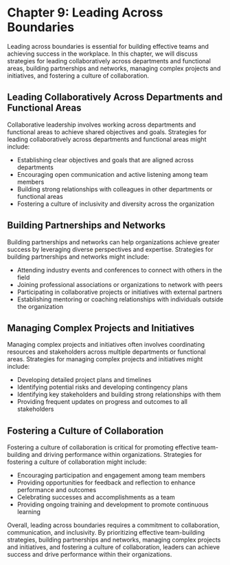 Chapter 9: Leading Across Boundaries
====================================

Leading across boundaries is essential for building effective teams and achieving success in the workplace. In this chapter, we will discuss strategies for leading collaboratively across departments and functional areas, building partnerships and networks, managing complex projects and initiatives, and fostering a culture of collaboration.

Leading Collaboratively Across Departments and Functional Areas
---------------------------------------------------------------

Collaborative leadership involves working across departments and functional areas to achieve shared objectives and goals. Strategies for leading collaboratively across departments and functional areas might include:

* Establishing clear objectives and goals that are aligned across departments
* Encouraging open communication and active listening among team members
* Building strong relationships with colleagues in other departments or functional areas
* Fostering a culture of inclusivity and diversity across the organization

Building Partnerships and Networks
----------------------------------

Building partnerships and networks can help organizations achieve greater success by leveraging diverse perspectives and expertise. Strategies for building partnerships and networks might include:

* Attending industry events and conferences to connect with others in the field
* Joining professional associations or organizations to network with peers
* Participating in collaborative projects or initiatives with external partners
* Establishing mentoring or coaching relationships with individuals outside the organization

Managing Complex Projects and Initiatives
-----------------------------------------

Managing complex projects and initiatives often involves coordinating resources and stakeholders across multiple departments or functional areas. Strategies for managing complex projects and initiatives might include:

* Developing detailed project plans and timelines
* Identifying potential risks and developing contingency plans
* Identifying key stakeholders and building strong relationships with them
* Providing frequent updates on progress and outcomes to all stakeholders

Fostering a Culture of Collaboration
------------------------------------

Fostering a culture of collaboration is critical for promoting effective team-building and driving performance within organizations. Strategies for fostering a culture of collaboration might include:

* Encouraging participation and engagement among team members
* Providing opportunities for feedback and reflection to enhance performance and outcomes
* Celebrating successes and accomplishments as a team
* Providing ongoing training and development to promote continuous learning

Overall, leading across boundaries requires a commitment to collaboration, communication, and inclusivity. By prioritizing effective team-building strategies, building partnerships and networks, managing complex projects and initiatives, and fostering a culture of collaboration, leaders can achieve success and drive performance within their organizations.
